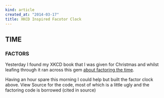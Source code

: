 ```yaml
---
kind: article
created_at: "2014-03-17"
title: XKCD Inspired Facotor Clock
---
```


<h2 id="time">TIME</h2>
<h3 id="factors">FACTORS</h3>


<script>

// Factoring code all nabbed from http://www.javascripter.net/math/primes/factorization.htm
function factor(n) {
 if (isNaN(n) || !isFinite(n) || n%1!=0 || n==0) return ''+n;
 if (n<0) return '-'+factor(-n);
 var minFactor = leastFactor(n);
 if (n==minFactor) return ''+n;
 return minFactor+' x '+factor(n/minFactor);
}

function leastFactor(n) {
 if (isNaN(n) || !isFinite(n)) return NaN;
 if (n==0) return 0;
 if (n%1 || n*n<2) return 1;
 if (n%2==0) return 2;
 if (n%3==0) return 3;
 if (n%5==0) return 5;
 var m = Math.sqrt(n);
 for (var i=7;i<=m;i+=30) {
  if (n%i==0)      return i;
  if (n%(i+4)==0)  return i+4;
  if (n%(i+6)==0)  return i+6;
  if (n%(i+10)==0) return i+10;
  if (n%(i+12)==0) return i+12;
  if (n%(i+16)==0) return i+16;
  if (n%(i+22)==0) return i+22;
  if (n%(i+24)==0) return i+24;
 }
 return n;
}


function getTimeAsObj(){
var d = new Date(),
minutes =(String)(d.getMinutes()),
seconds =(String)(d.getSeconds()),
	returned = {};

if (minutes.length === 1) {
	minutes = "0"+minutes;
}

if (seconds.length === 1) {
	seconds = "0"+seconds;
}

returned.timeNumber = parseInt(d.getHours() + minutes + seconds);

returned.timeString = d.getHours() + ":" + minutes + ":" + seconds;

return returned;
}

function updateDisplay(){
	var dateObj = getTimeAsObj(),
		strFactor = factor(dateObj.timeNumber);
	if (strFactor.indexOf("x") === -1){
		strFactor = strFactor + " is prime!";
	}
	document.getElementById("time").innerHTML = dateObj.timeString;
	document.getElementById("factors").innerHTML = strFactor;
}

setInterval(updateDisplay,1000);

updateDisplay();

</script>

Yesterday I found my XKCD book that I was given for Christmas and whilst leafing through it ran across this gem [about factoring the time](https://xkcd.com/247/).


Having an hour spare this morning I could help but built the factor clock above.  View Source for the code, most of which is a little ugly and the factoring code is borrowed (cited in source)





